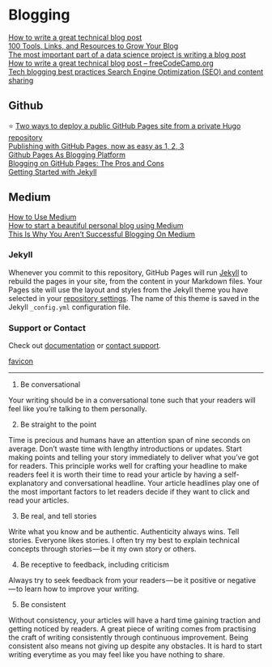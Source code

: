 # Blogging
[How to write a great technical blog post](https://medium.freecodecamp.org/how-to-write-a-great-technical-blog-post-414c414b67f6)  
[100 Tools, Links, and Resources to Grow Your Blog](https://justagirlandherblog.com/resources/)  
[The most important part of a data science project is writing a blog post](https://towardsdatascience.com/the-most-important-part-of-a-data-science-project-is-writing-a-blog-post-50715f37833a)  
[How to write a great technical blog post – freeCodeCamp.org](https://medium.freecodecamp.org/how-to-write-a-great-technical-blog-post-414c414b67f6)  
[Tech blogging best practices Search Engine Optimization (SEO) and content sharing](https://heartbeat.fritz.ai/tech-blogging-best-practices-search-engine-optimization-seo-and-content-sharing-2c4aadd6d094)  

## Github
:star: [Two ways to deploy a public GitHub Pages site from a private Hugo repository]( https://medium.com/free-code-camp/two-ways-to-deploy-a-public-github-pages-site-from-a-private-hugo-repository-627312ec63b9?source=safariShare-8a8b134a2c85-1559178106)  
[Publishing with GitHub Pages, now as easy as 1, 2, 3](https://blog.github.com/2016-12-09-publishing-with-github-pages-now-as-easy-as-1-2-3/)  
[Github Pages As Blogging Platform](https://medium.com/@tordable/github-pages-as-blogging-platform-320524b1fffa)  
[Blogging on GitHub Pages: The Pros and Cons](https://www.bloggingpro.com/archives/2018/04/04/42537/)  
[Getting Started with Jekyll](https://developer.telerik.com/featured/getting-started-with-jekyll/)  

## Medium
[How to Use Medium](https://blog.hubspot.com/marketing/how-to-use-medium)  
[How to start a beautiful personal blog using Medium](https://blog.markgrowth.com/how-to-start-a-beautiful-personal-blog-using-medium-ca6d89b7e46)  
[This Is Why You Aren’t Successful Blogging On Medium](https://medium.com/the-mission/this-is-why-you-arent-successful-blogging-on-medium-7f849e1cda3e)  

### Jekyll
Whenever you commit to this repository, GitHub Pages will run [Jekyll](https://jekyllrb.com/) to rebuild the pages in your site, from the content in your Markdown files.
Your Pages site will use the layout and styles from the Jekyll theme you have selected in your [repository settings](https://github.com/John-Lee-Cooper/brain-dump/settings).
The name of this theme is saved in the Jekyll `_config.yml` configuration file.

### Support or Contact
Check out [documentation](https://help.github.com/categories/github-pages-basics/) or [contact support](https://github.com/contact).

[favicon](https://medium.com/@LazaroIbanez/how-to-add-a-favicon-to-github-pages-403935604460)



---------------------------------

1. Be conversational

Your writing should be in a conversational tone such that your readers will feel like you’re talking to them personally.


2. Be straight to the point

Time is precious and humans have an attention span of nine seconds on average.
Don’t waste time with lengthy introductions or updates. Start making points and telling your story immediately to deliver what you’ve got for readers.
This principle works well for crafting your headline to make readers feel it is worth their time to read your article by having a self-explanatory and conversational headline.
Your article headlines play one of the most important factors to let readers decide if they want to click and read your articles.


3. Be real, and tell stories

Write what you know and be authentic. Authenticity always wins.
Tell stories. Everyone likes stories.
I often try my best to explain technical concepts through stories — be it my own story or others.


4. Be receptive to feedback, including criticism

Always try to seek feedback from your readers — be it positive or negative — to learn how to improve your writing.


5. Be consistent

Without consistency, your articles will have a hard time gaining traction and getting noticed by readers.
A great piece of writing comes from practising the craft of writing consistently through continuous improvement.
Being consistent also means not giving up despite any obstacles.
It is hard to start writing everytime as you may feel like you have nothing to share.
